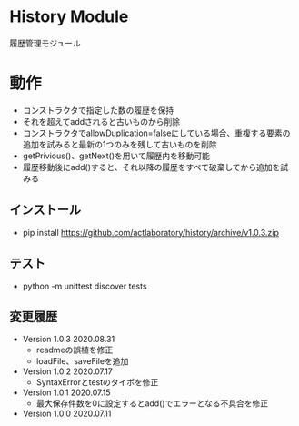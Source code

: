 # History Module

履歴管理モジュール


# 動作

- コンストラクタで指定した数の履歴を保持
- それを超えてaddされると古いものから削除
- コンストラクタでallowDuplication=falseにしている場合、重複する要素の追加を試みると最新の1つのみを残して古いものを削除
- getPrivious()、getNext()を用いて履歴内を移動可能
- 履歴移動後にadd()すると、それ以降の履歴をすべて破棄してから追加を試みる


## インストール

- pip install https://github.com/actlaboratory/history/archive/v1.0.3.zip


## テスト

- python -m unittest discover tests


## 変更履歴

- Version 1.0.3 2020.08.31
	- readmeの誤植を修正
	- loadFile、saveFileを追加
- Version 1.0.2 2020.07.17
	- SyntaxErrorとtestのタイポを修正
- Version 1.0.1 2020.07.15
	- 最大保存件数を0に設定するとadd()でエラーとなる不具合を修正
- Version 1.0.0 2020.07.11
